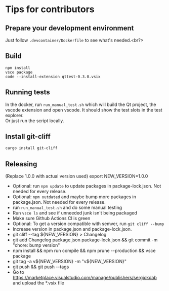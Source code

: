 # Tips for contributors

## Prepare your development environment

Just follow `.devcontainer/Dockerfile` to see what's needed.<br?>

## Build

```
npm install
vsce package
code --install-extension qttest-0.3.0.vsix
```

## Running tests

In the docker, run `run_manual_test.sh` which will build the Qt project, the vscode extension
and open vscode. It should show the test slots in the test explorer.<br>
Or just run the script locally.


## Install git-cliff

```bash
cargo install git-cliff
```

## Releasing

(Replace 1.0.0 with actual version used)
export NEW_VERSION=1.0.0

- Optional: run `npm update` to update packages in package-lock.json. Not needed for every release.
- Optional: `npm outdated` and maybe bump more packages in package.json. Not needed for every release.
- run `run_manual_test.sh` and do some manual testing
- Run `vsce ls` and see if unneeded junk isn't being packaged
- Make sure Github Actions CI is green
- Optional: To get a version compatible with semver, run `git cliff --bump`
- Increase version in package.json and package-lock.json.
- git cliff --tag ${NEW_VERSION} > Changelog
- git add Changelog package.json package-lock.json && git commit -m "chore: bump version"
- npm install && npm run compile && npm prune --production && vsce package
- git tag -a v${NEW_VERSION} -m "v${NEW_VERSION}"
- git push && git push --tags
- Go to https://marketplace.visualstudio.com/manage/publishers/sergiokdab and upload the *.vsix file
